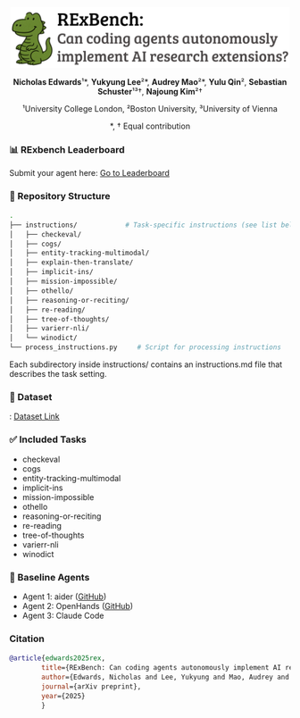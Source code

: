 <div align="center">

<!-- # RExBench : Can coding agents autonomously implement AI research extensions? -->
<img src="assets/rex.png" alt="RExBench Title" width="500">

**Nicholas Edwards**¹*, **Yukyung Lee**²*, **Audrey Mao**²*, **Yulu Qin**², **Sebastian Schuster**¹³†, **Najoung Kim**²†

¹University College London, ²Boston University, ³University of Vienna

*, † Equal contribution

</div>

### 📊 RExbench Leaderboard 
Submit your agent here: [Go to Leaderboard](https://rexbench.com/)

### 📂 Repository Structure

```bash
.
├── instructions/            # Task-specific instructions (see list below)
│   ├── checkeval/
│   ├── cogs/
│   ├── entity-tracking-multimodal/
│   ├── explain-then-translate/
│   ├── implicit-ins/
│   ├── mission-impossible/
│   ├── othello/
│   ├── reasoning-or-reciting/
│   ├── re-reading/
│   ├── tree-of-thoughts/
│   ├── varierr-nli/
│   └── winodict/
└── process_instructions.py     # Script for processing instructions
```

Each subdirectory inside instructions/ contains an instructions.md file that describes the task setting.

### 🎒 Dataset 
: [Dataset Link](https://drive.google.com/file/d/1v4prWb-5lu69teNTdd6PZwsdMXxz_xqn/view?usp=drive_link)

### ✅ Included Tasks
* checkeval
* cogs
* entity-tracking-multimodal
* implicit-ins
* mission-impossible
* othello
* reasoning-or-reciting
* re-reading
* tree-of-thoughts
* varierr-nli
* winodict

### 🧠 Baseline Agents
* Agent 1: aider ([GitHub](https://github.com/tinlaboratory/aider))
* Agent 2: OpenHands ([GitHub](https://github.com/tinlaboratory/OpenHands))
* Agent 3: Claude Code

### Citation

```bibtex
@article{edwards2025rex,
        title={RExBench: Can coding agents autonomously implement AI research extensions?},
        author={Edwards, Nicholas and Lee, Yukyung and Mao, Audrey and Qin, Yulu and Schuster, Sebastian and Kim, Najoung},
        journal={arXiv preprint},
        year={2025}
        }
```